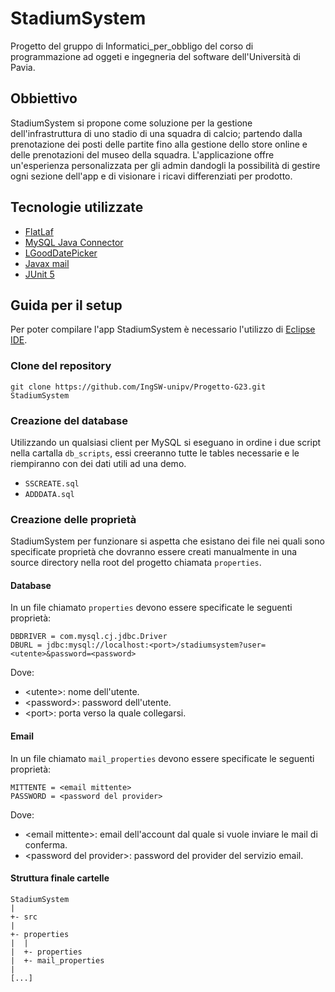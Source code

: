 # StadiumSystem
Progetto del gruppo di Informatici_per_obbligo del corso di programmazione ad oggeti e ingegneria del software dell'Università di Pavia.

## Obbiettivo
StadiumSystem si propone come soluzione per la gestione dell'infrastruttura di uno stadio di una squadra di calcio; partendo dalla prenotazione dei posti delle partite fino alla gestione dello store online e delle prenotazioni del museo della squadra.
L'applicazione offre un'esperienza personalizzata per gli admin dandogli la possibilità di gestire ogni sezione dell'app e di visionare i ricavi differenziati per prodotto.

## Tecnologie utilizzate
- [FlatLaf](https://github.com/JFormDesigner/FlatLaf)
- [MySQL Java Connector](https://github.com/mysql/mysql-connector-j)
- [LGoodDatePicker](https://github.com/LGoodDatePicker/LGoodDatePicker)
- [Javax mail](https://javadoc.io/doc/javax.mail/javax.mail-api/latest/index.html)
- [JUnit 5](https://junit.org/junit5)

## Guida per il setup
Per poter compilare l'app StadiumSystem è necessario l'utilizzo di [Eclipse IDE](https://www.eclipse.org).

### Clone del repository

```
git clone https://github.com/IngSW-unipv/Progetto-G23.git StadiumSystem
```
### Creazione del database
Utilizzando un qualsiasi client per MySQL si eseguano in ordine i due script nella cartalla `db_scripts`, essi creeranno tutte le tables necessarie e le riempiranno con dei dati utili ad una demo.
- `SSCREATE.sql`
- `ADDDATA.sql`

### Creazione delle proprietà
StadiumSystem per funzionare si aspetta che esistano dei file nei quali sono specificate proprietà che dovranno essere creati manualmente in una source directory nella root del progetto chiamata `properties`.

#### Database
In un file chiamato `properties` devono essere specificate le seguenti proprietà:
```
DBDRIVER = com.mysql.cj.jdbc.Driver
DBURL = jdbc:mysql://localhost:<port>/stadiumsystem?user=<utente>&password=<password>
```
Dove:
- \<utente\>: nome dell'utente.
- \<password\>: password dell'utente.
- \<port\>: porta verso la quale collegarsi.

#### Email
In un file chiamato `mail_properties` devono essere specificate le seguenti proprietà:
```
MITTENTE = <email mittente>
PASSWORD = <password del provider>
```
Dove:
- \<email mittente\>: email dell'account dal quale si vuole inviare le mail di conferma.
- \<password del provider\>: password del provider del servizio email.

#### Struttura finale cartelle

```
StadiumSystem
|
+- src
|
+- properties
|  |
|  +- properties
|  +- mail_properties
|
[...]
```
